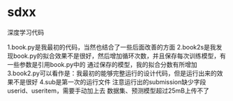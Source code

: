 # sdxx
深度学习代码

1.book.py是我最初的代码，当然也结合了一些后面改善的方面
2.book2s是我发现book.py的拟合效果不是很好，然后增加循环次数，并且保存每次训练模型，有一些参数是引用book.py中的
通过保存的模型，我的拟合分数有所增加
3.book2.py可以看作是：我最初的能够完整运行的设计代码，但是运行出来的效果不是很好
4.sub是第一次的运行文件
注意运行出的submission缺少字段userid、useritem，需要手动加上去
数据集、预测模型超过25mB上传不了
